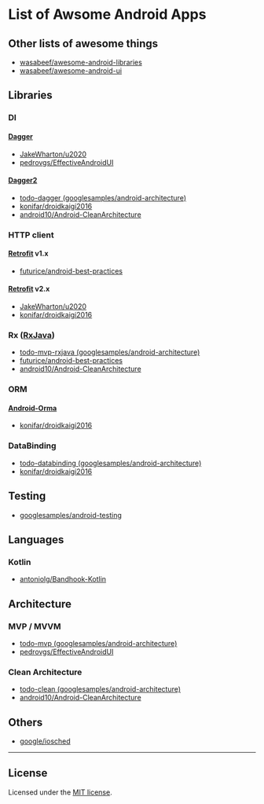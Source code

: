 # List of Awsome Android Apps

## Other lists of awesome things
- [wasabeef/awesome-android-libraries](https://github.com/wasabeef/awesome-android-libraries)
- [wasabeef/awesome-android-ui](https://github.com/wasabeef/awesome-android-ui)


## Libraries
### DI
#### [Dagger][dagger1]
- [JakeWharton/u2020][u2020]
- [pedrovgs/EffectiveAndroidUI][effective]

#### [Dagger2][dagger2]
- [todo-dagger (googlesamples/android-architecture)](https://github.com/googlesamples/android-architecture/tree/todo-mvp-dagger/)
- [konifar/droidkaigi2016][droidkaigi2016]
- [android10/Android-CleanArchitecture][clean]

### HTTP client
#### [Retrofit][retrofit] v1.x
- [futurice/android-best-practices][bestpractice]

#### [Retrofit][retrofit] v2.x
- [JakeWharton/u2020][u2020]
- [konifar/droidkaigi2016][droidkaigi2016]

### Rx ([RxJava][rxjava])
- [todo-mvp-rxjava (googlesamples/android-architecture)](https://github.com/googlesamples/android-architecture/tree/dev-todo-mvp-rxjava/)
- [futurice/android-best-practices][bestpractice]
- [android10/Android-CleanArchitecture][clean]

### ORM
#### [Android-Orma][orma]
- [konifar/droidkaigi2016][droidkaigi2016] 

### DataBinding
- [todo-databinding (googlesamples/android-architecture)](https://github.com/googlesamples/android-architecture/tree/todo-databinding/)
- [konifar/droidkaigi2016][droidkaigi2016] 


## Testing
- [googlesamples/android-testing](https://github.com/googlesamples/android-testing)


## Languages
### Kotlin
- [antoniolg/Bandhook-Kotlin](https://github.com/antoniolg/Bandhook-Kotlin)


## Architecture
### MVP / MVVM
- [todo-mvp (googlesamples/android-architecture)](https://github.com/googlesamples/android-architecture/tree/todo-mvp/)
- [pedrovgs/EffectiveAndroidUI][effective]

### Clean Architecture
- [todo-clean (googlesamples/android-architecture)](https://github.com/googlesamples/android-architecture/tree/todo-mvp-clean/)
- [android10/Android-CleanArchitecture][clean]


## Others
- [google/iosched](https://github.com/google/iosched)


---

## License
Licensed under the [MIT license](http://izumin.mit-license.org/2015).

<!-- libraries -->
[orma]: https://github.com/gfx/Android-Orma
[dagger1]: https://github.com/square/dagger
[dagger2]: https://github.com/google/dagger
[rxjava]: https://github.com/ReactiveX/RxJava
[retrofit]: https://github.com/square/retrofit

<!-- apps -->
[droidkaigi2016]: https://github.com/gfx/Android-Orma
[u2020]: https://github.com/JakeWharton/u2020
[effective]: https://github.com/pedrovgs/EffectiveAndroidUI
[bestpractice]: https://github.com/futurice/android-best-practices
[clean]: https://github.com/android10/Android-CleanArchitecture

